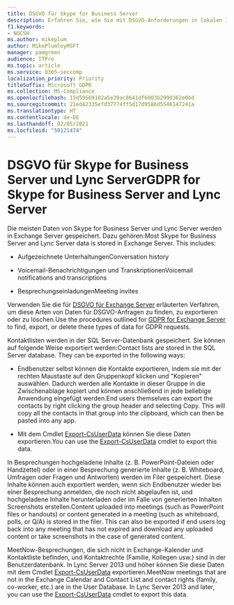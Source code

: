 ```yaml
---
title: DSGVO für Skype for Business Server
description: Erfahren Sie, wie Sie mit DSGVO-Anforderungen in lokalen Installationen von Skype for Business Server und Lync Server umgehen.
f1.keywords:
- NOCSH
ms.author: mikeplum
author: MikePlumleyMSFT
manager: pamgreen
audience: ITPro
ms.topic: article
ms.service: O365-seccomp
localization_priority: Priority
titleSuffix: Microsoft GDPR
ms.collection: MS-Compliance
ms.openlocfilehash: 15d59569102a5e39ac8641df6003b2999362e0bd
ms.sourcegitcommit: 21ed42335efd37774ff5d17d9586d5546147241a
ms.translationtype: HT
ms.contentlocale: de-DE
ms.lasthandoff: 02/05/2021
ms.locfileid: "50121474"
---
```

# <a name="gdpr-for-skype-for-business-server-and-lync-server"></a><span data-ttu-id="72da1-103">DSGVO für Skype for Business Server und Lync Server</span><span class="sxs-lookup"><span data-stu-id="72da1-103">GDPR for Skype for Business Server and Lync Server</span></span>

<span data-ttu-id="72da1-p101">Die meisten Daten von Skype for Business Server und Lync Server werden in Exchange Server gespeichert. Dazu gehören:</span><span class="sxs-lookup"><span data-stu-id="72da1-p101">Most Skype for Business Server and Lync Server data is stored in Exchange Server. This includes:</span></span>

-   <span data-ttu-id="72da1-106">Aufgezeichnete Unterhaltungen</span><span class="sxs-lookup"><span data-stu-id="72da1-106">Conversation history</span></span>

-   <span data-ttu-id="72da1-107">Voicemail-Benachrichtigungen und Transkriptionen</span><span class="sxs-lookup"><span data-stu-id="72da1-107">Voicemail notifications and transcriptions</span></span>

-   <span data-ttu-id="72da1-108">Besprechungseinladungen</span><span class="sxs-lookup"><span data-stu-id="72da1-108">Meeting invites</span></span>

<span data-ttu-id="72da1-109">Verwenden Sie die für [DSGVO für Exchange Server](gdpr-for-exchange-server.md) erläuterten Verfahren, um diese Arten von Daten für DSGVO-Anfragen zu finden, zu exportieren oder zu löschen.</span><span class="sxs-lookup"><span data-stu-id="72da1-109">Use the procedures outlined for [GDPR for Exchange Server](gdpr-for-exchange-server.md) to find, export, or delete these types of data for GDPR requests.</span></span>

<span data-ttu-id="72da1-p102">Kontaktlisten werden in der SQL Server-Datenbank gespeichert. Sie können auf folgende Weise exportiert werden:</span><span class="sxs-lookup"><span data-stu-id="72da1-p102">Contact lists are stored in the SQL Server database. They can be exported in the following ways:</span></span>

-   <span data-ttu-id="72da1-p103">Endbenutzer selbst können die Kontakte exportieren, indem sie mit der rechten Maustaste auf den Gruppenkopf klicken und "Kopieren" auswählen. Dadurch werden alle Kontakte in dieser Gruppe in die Zwischenablage kopiert und können anschließend in jede beliebige Anwendung eingefügt werden.</span><span class="sxs-lookup"><span data-stu-id="72da1-p103">End users themselves can export the contacts by right clicking the group header and selecting Copy. This will copy all the contacts in that group into the clipboard, which can then be pasted into any app.</span></span>

-   <span data-ttu-id="72da1-114">Mit dem Cmdlet [Export-CsUserData](/powershell/module/skype/export-csuserdata) können Sie diese Daten exportieren.</span><span class="sxs-lookup"><span data-stu-id="72da1-114">You can use the [Export-CsUserData](/powershell/module/skype/export-csuserdata) cmdlet to export this data.</span></span>

<span data-ttu-id="72da1-p104">In Besprechungen hochgeladene Inhalte (z. B. PowerPoint-Dateien oder Handzettel) oder in einer Besprechung generierte Inhalte (z. B. Whiteboard, Umfragen oder Fragen und Antworten) werden im Filer gespeichert. Diese Inhalte können auch exportiert werden, wenn sich Endbenutzer wieder bei einer Besprechung anmelden, die noch nicht abgelaufen ist, und hochgeladene Inhalte herunterladen oder im Falle von generierten Inhalten Screenshots erstellen.</span><span class="sxs-lookup"><span data-stu-id="72da1-p104">Content uploaded into meetings (such as PowerPoint files or handouts) or content generated in a meeting (such as whiteboard, polls, or Q/A) is stored in the filer. This can also be exported if end users log back into any meeting that has not expired and download any uploaded content or take screenshots in the case of generated content.</span></span>

<span data-ttu-id="72da1-p105">MeetNow-Besprechungen, die sich nicht in Exchange-Kalender und Kontaktliste befinden, und Kontaktrechte (Familie, Kollegen usw.) sind in der Benutzerdatenbank. In Lync Server 2013 und höher können Sie diese Daten mit dem Cmdlet [Export-CsUserData](/powershell/module/skype/export-csuserdata) exportieren.</span><span class="sxs-lookup"><span data-stu-id="72da1-p105">MeetNow meetings that are not in the Exchange Calendar and Contact List and contact rights (family, co-worker, etc.) are in the User Database. In Lync Server 2013 and later, you can use the [Export-CsUserData](/powershell/module/skype/export-csuserdata) cmdlet to export this data.</span></span>
